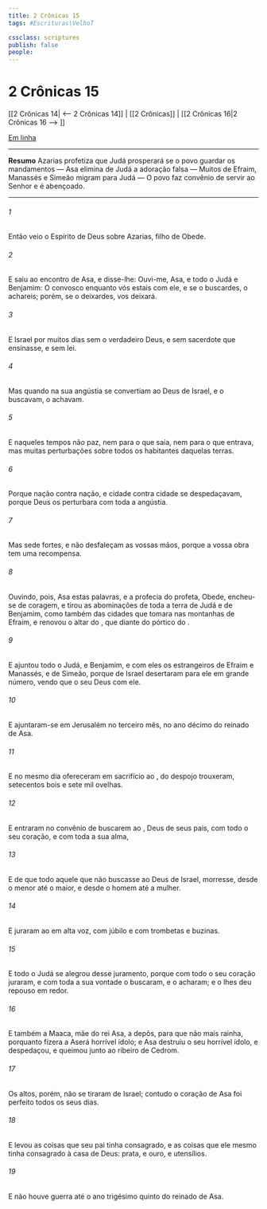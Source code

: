 ```yaml
---
title: 2 Crônicas 15
tags: #Escrituras\VelhoT

cssclass: scriptures
publish: false
people:
---
```


# 2 Crônicas 15
[[2 Crônicas 14| <-- 2 Crônicas 14]] | [[2 Crônicas]] | [[2 Crônicas 16|2 Crônicas 16 --> ]]

[Em linha](https://churchofjesuschrist.org/study/scriptures/ot/2-chr/15?lang=por)

---
__Resumo__
Azarias profetiza que Judá prosperará se o povo guardar os mandamentos — Asa elimina de Judá a adoração falsa — Muitos de Efraim, Manassés e Simeão migram para Judá — O povo faz convênio de servir ao Senhor e é abençoado.

---
###### 1 
Então veio o Espírito de Deus sobre Azarias, filho de Obede.

###### 2 
E saiu ao encontro de Asa, e disse-lhe: Ouvi-me, Asa, e todo o Judá e Benjamim: O   convosco enquanto vós estais com ele, e se o buscardes, o achareis; porém, se o deixardes, vos deixará.

###### 3 
E Israel  por muitos dias sem o verdadeiro Deus, e sem sacerdote que  ensinasse, e sem lei.

###### 4 
Mas quando na sua angústia se convertiam ao  Deus de Israel, e o buscavam, o achavam.

###### 5 
E naqueles tempos não  paz, nem para o que saía, nem para o que entrava, mas muitas perturbações sobre todos os habitantes daquelas terras.

###### 6 
Porque nação contra nação, e cidade contra cidade se despedaçavam, porque Deus os perturbara com toda a angústia.

###### 7 
Mas sede fortes, e não desfaleçam as vossas mãos, porque a vossa obra tem uma recompensa.

###### 8 
Ouvindo, pois, Asa estas palavras, e a profecia do profeta,  Obede, encheu-se de coragem, e tirou as abominações de toda a terra de Judá e de Benjamim, como também das cidades que tomara nas montanhas de Efraim, e renovou o altar do , que  diante do pórtico do .

###### 9 
E ajuntou todo o Judá, e Benjamim, e com eles os estrangeiros de Efraim e Manassés, e de Simeão, porque de Israel desertaram para ele em grande número, vendo que o  seu Deus  com ele.

###### 10 
E ajuntaram-se em Jerusalém no terceiro mês, no ano décimo do reinado de Asa.

###### 11 
E no mesmo dia ofereceram em sacrifício ao , do despojo  trouxeram, setecentos bois e sete mil ovelhas.

###### 12 
E entraram no convênio de buscarem ao , Deus de seus pais, com todo o seu coração, e com toda a sua alma,

###### 13 
E de que todo aquele que não buscasse ao  Deus de Israel, morresse, desde o menor até o maior, e desde o homem até a mulher.

###### 14 
E juraram ao  em alta voz, com júbilo e com trombetas e buzinas.

###### 15 
E todo o Judá se alegrou desse juramento, porque com todo o seu coração juraram, e com toda a sua vontade o buscaram, e o acharam; e o  lhes deu repouso em redor.

###### 16 
E também a Maaca, mãe do rei Asa,  a depôs, para que não  mais rainha, porquanto fizera a Aserá  horrível ídolo; e Asa destruiu o seu horrível ídolo, e  despedaçou, e  queimou junto ao ribeiro de Cedrom.

###### 17 
Os altos, porém, não se tiraram de Israel; contudo o coração de Asa foi perfeito todos os seus dias.

###### 18 
E levou as coisas que seu pai tinha consagrado, e as coisas que ele mesmo tinha consagrado à casa de Deus: prata, e ouro, e utensílios.

###### 19 
E não houve guerra até o ano trigésimo quinto do reinado de Asa.

